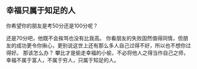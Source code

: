 ## 幸福只属于知足的人

你希望你的朋友是考50分还是100分呢？ 

还是70分吧，他既不会挨骂也没有比我高。 你看朋友的失败固然值得同情，但朋友的成功更令你揪心，更别说这世上还有那么多人自己过得不好，所以也不想你过得好。 那该怎么办？ 攀比才是偷走幸福的小偷，不必将他人之得当作自己之师，幸福不属于富人，不属于穷人，只属于知足的人。

